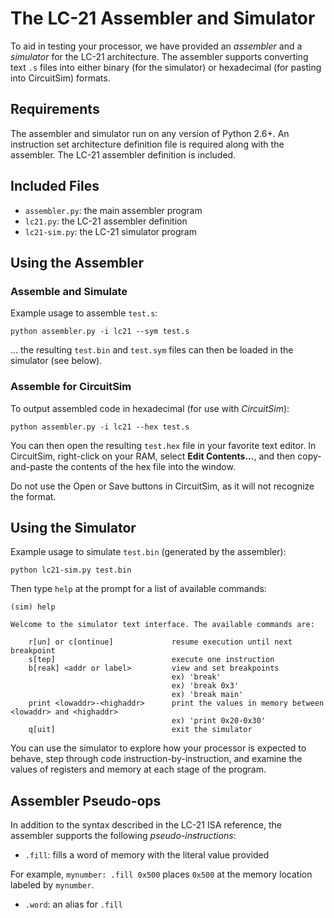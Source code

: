The LC-21 Assembler and Simulator
===============

To aid in testing your processor, we have provided an *assembler* and
a *simulator* for the LC-21 architecture. The assembler supports
converting text `.s` files into either binary (for the simulator) or
hexadecimal (for pasting into CircuitSim) formats.

Requirements
-----------

The assembler and simulator run on any version of Python 2.6+. An
instruction set architecture definition file is required along with
the assembler. The LC-21 assembler definition is included.

Included Files
-----------

* `assembler.py`: the main assembler program
* `lc21.py`: the LC-21 assembler definition
* `lc21-sim.py`: the LC-21 simulator program

Using the Assembler
-----------

### Assemble and Simulate

Example usage to assemble `test.s`:

    python assembler.py -i lc21 --sym test.s

... the resulting `test.bin` and `test.sym` files can then be loaded
in the simulator (see below).

### Assemble for CircuitSim

To output assembled code in hexadecimal (for use with *CircuitSim*):

    python assembler.py -i lc21 --hex test.s

You can then open the resulting `test.hex` file in your favorite text
editor.  In CircuitSim, right-click on your RAM, select **Edit
Contents...**, and then copy-and-paste the contents of the hex file
into the window.

Do not use the Open or Save buttons in CircuitSim, as it will not
recognize the format.

Using the Simulator
-----------

Example usage to simulate `test.bin` (generated by the assembler):

    python lc21-sim.py test.bin

Then type `help` at the prompt for a list of available commands:

    (sim) help
    
    Welcome to the simulator text interface. The available commands are:
    
        r[un] or c[ontinue]             resume execution until next breakpoint
        s[tep]                          execute one instruction
        b[reak] <addr or label>         view and set breakpoints
                                        ex) 'break'
                                        ex) 'break 0x3'
                                        ex) 'break main'
        print <lowaddr>-<highaddr>      print the values in memory between <lowaddr> and <highaddr>
                                        ex) 'print 0x20-0x30'
        q[uit]                          exit the simulator

You can use the simulator to explore how your processor is expected to
behave, step through code instruction-by-instruction, and examine the
values of registers and memory at each stage of the program.

Assembler Pseudo-ops
-----------

In addition to the syntax described in the LC-21 ISA reference,
the assembler supports the following *pseudo-instructions*:

* `.fill`: fills a word of memory with the literal value provided

For example, `mynumber: .fill 0x500` places `0x500` at the memory
location labeled by `mynumber`.

* `.word`: an alias for `.fill`
